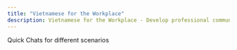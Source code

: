 ```yaml
---
title: "Vietnamese for the Workplace"
description: Vietnamese for the Workplace - Develop professional communication skills
---
```


Quick Chats for different scenarios
